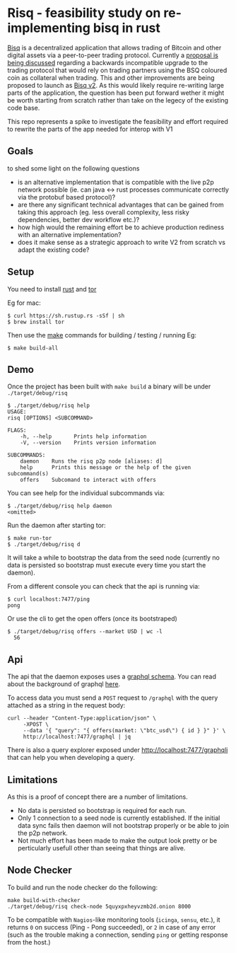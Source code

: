 # Risq - feasibility study on re-implementing bisq in rust

[Bisq](https://github.com/bisq-network/bisq) is a decentralized application that allows trading of Bitcoin and other digital assets via a peer-to-peer trading protocol.
Currently a [proposal is being discussed](https://github.com/bisq-network/proposals/issues/32) regarding a backwards incompatible upgrade to the trading protocol that would rely on trading partners using the BSQ coloured coin as collateral when trading.
This and other improvements are being proposed to launch as [Bisq v2](https://github.com/bisq-network/proposals/issues/118).
As this would likely require re-writing large parts of the application, the question has been put forward wether it might be worth starting from scratch rather than take on the legecy of the existing code base.

This repo represents a spike to investigate the feasibility and effort required to rewrite the parts of the app needed for interop with V1

## Goals

to shed some light on the following questions
- is an alternative implementation that is compatible with the live p2p network possible (ie. can java <-> rust processes communicate correctly via the protobuf based protocol)?
- are there any significant technical advantages that can be gained from taking this approach (eg. less overall complexity, less risky dependencies, better dev workflow etc.)?
- how high would the remaining effort be to achieve production rediness with an alternative implementation?
- does it make sense as a strategic approach to write V2 from scratch vs adapt the existing code?

## Setup

You need to install [rust](https://www.rust-lang.org/tools/install) and [tor](https://people.torproject.org/~sysrqb/webwml/docs/installguide.html.en)

Eg for mac:
```
$ curl https://sh.rustup.rs -sSf | sh
$ brew install tor
```

Then use the [make](./Makefile) commands for building / testing / running
Eg:
```
$ make build-all
```

## Demo

Once the project has been built with `make build` a binary will be under `./target/debug/risq`

```
$ ./target/debug/risq help
USAGE:
risq [OPTIONS] <SUBCOMMAND>

FLAGS:
    -h, --help       Prints help information
    -V, --version    Prints version information

SUBCOMMANDS:
    daemon    Runs the risq p2p node [aliases: d]
    help      Prints this message or the help of the given subcommand(s)
    offers    Subcomand to interact with offers
```

You can see help for the individual subcommands via:
```
$ ./target/debug/risq help daemon
<omitted>
```

Run the daemon after starting tor:
```
$ make run-tor
$ ./target/debug/risq d
```

It will take a while to bootstrap the data from the seed node (currently no data is persisted so bootstrap must execute every time you start the daemon).

From a different console you can check that the api is running via:
```
$ curl localhost:7477/ping
pong
```

Or use the cli to get the open offers (once its bootstraped)
```
$ ./target/debug/risq offers --market USD | wc -l
  56
```

## Api

The api that the daemon exposes uses a [graphql schema](./src/api/schema.graphql). You can read about the background of graphql [here](https://graphql.org/).

To access data you must send a `POST` request to `/graphql` with the query attached as a string in the request body:
```
curl --header "Content-Type:application/json" \
     -XPOST \
     --data '{ "query": "{ offers(market: \"btc_usd\") { id } }" }' \
     http://localhost:7477/graphql | jq
```

There is also a query explorer exposed under [http://localhost:7477/graphqli](http://localhost:7477/graphqli) that can help you when developing a query.

## Limitations

As this is a proof of concept there are a number of limitations.
- No data is persisted so bootstrap is required for each run.
- Only 1 connection to a seed node is currently established. If the initial data sync fails then daemon will not bootstrap properly or be able to join the p2p network.
- Not much effort has been made to make the output look pretty or be perticularly usefull other than seeing that things are alive.

## Node Checker

To build and run the node checker do the following:
```
make build-with-checker
./target/debug/risq check-node 5quyxpxheyvzmb2d.onion 8000
```

To be compatible with `Nagios`-like monitoring tools (`icinga`, `sensu`, etc.), it returns `0` on success (Ping - Pong succeeded), or `2` in case of any error (such as the trouble making a connection, sending `ping` or getting response from the host.)
